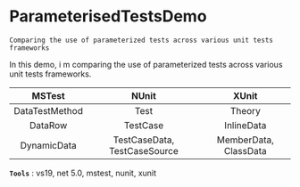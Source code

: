 # ParameterisedTestsDemo
```
Comparing the use of parameterized tests across various unit tests frameworks
```

In this demo, i m comparing the use of parameterized tests across various unit tests frameworks.

| MSTest | NUnit | XUnit |
|:-:|:-:|:-:|
| DataTestMethod  | Test | Theory |
| DataRow  | TestCase | InlineData |
| DynamicData  | TestCaseData, TestCaseSource | MemberData, ClassData |

**`Tools`** : vs19, net 5.0, mstest, nunit, xunit